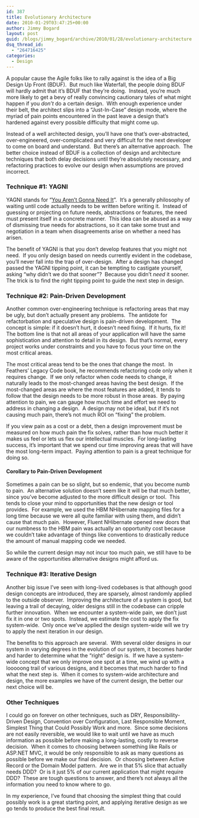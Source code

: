 ```yaml
---
id: 387
title: Evolutionary Architecture
date: 2010-01-29T03:47:25+00:00
author: Jimmy Bogard
layout: post
guid: /blogs/jimmy_bogard/archive/2010/01/28/evolutionary-architecture.aspx
dsq_thread_id:
  - "264716425"
categories:
  - Design
---
```

A popular cause the Agile folks like to rally against is the idea of a Big Design Up Front (BDUF).&#160; But much like Waterfall, the people doing BDUF will hardly admit that it’s BDUF that they’re doing.&#160; Instead, you’re much more likely to get a bevy of really convincing cautionary tales of what might happen if you _don’t_ do a certain design.&#160; With enough experience under their belt, the architect slips into a “Just-In-Case” design mode, where the myriad of pain points encountered in the past leave a design that’s hardened against every possible difficulty that might come up.

Instead of a well architected design, you’ll have one that’s over-abstracted, over-engineered, over-complicated and very difficult for the next developer to come on board and understand.&#160; But there’s an alternative approach.&#160; The better choice instead of BDUF is a collection of design and architecture techniques that both delay decisions until they’re absolutely necessary, and refactoring practices to evolve our design when assumptions are proved incorrect.

### Technique #1: YAGNI

YAGNI stands for “[You Aren’t Gonna Need It](http://xp.c2.com/YouArentGonnaNeedIt.html)”.&#160; It’s a generally philosophy of waiting until code actually needs to be written before writing it.&#160; Instead of guessing or projecting on future needs, abstractions or features, the need must present itself in a concrete manner.&#160; This idea can be abused as a way of dismissing true needs for abstractions, so it can take some trust and negotiation in a team when disagreements arise on whether a need has arisen.

The benefit of YAGNI is that you don’t develop features that you might not need.&#160; If you only design based on needs currently evident in the codebase, you’ll never fall into the trap of over-design.&#160; After a design has changed passed the YAGNI tipping point, it can be tempting to castigate yourself, asking “why didn’t we do that sooner”?&#160; Because you didn’t _need_ it sooner.&#160; The trick is to find the right tipping point to guide the next step in design.

### Technique #2: Pain-Driven Development

Another common over-engineering technique is refactoring areas that may be ugly, but don’t actually present any problems.&#160; The antidote for refactorbation and speculative design is pain-driven development.&#160; The concept is simple: if it doesn’t hurt, it doesn’t need fixing.&#160; If it hurts, fix it!&#160; The bottom line is that not all areas of your application will have the same sophistication and attention to detail in its design.&#160; But that’s normal, every project works under constraints and you have to focus your time on the most critical areas.

The most critical areas tend to be the ones that change the most.&#160; In Feathers’ Legacy Code book, he recommends refactoring code only when it requires change.&#160; If we only refactor when code needs to change, it naturally leads to the most-changed areas having the best design.&#160; If the most-changed areas are where the most features are added, it tends to follow that the design needs to be more robust in those areas.&#160; By paying attention to pain, we can gauge how much time and effort we need to address in changing a design.&#160; A design may not be ideal, but if it’s not causing much pain, there’s not much ROI on “fixing” the problem.

If you view pain as a cost or a debt, then a design improvement must be measured on how much pain the fix solves, rather than how much better it makes us feel or lets us flex our intellectual muscles.&#160; For long-lasting success, it’s important that we spend our time improving areas that will have the most long-term impact.&#160; Paying attention to pain is a great technique for doing so.

#### Corollary to Pain-Driven Development

Sometimes a pain can be so slight, but so endemic, that you become numb to pain.&#160; An alternative solution doesn’t seem like it will be that much better, since you’ve become adjusted to the more difficult design or tool.&#160; This tends to close your mind to opportunities that the new design or tool provides.&#160; For example, we used the HBM NHibernate mapping files for a long time because we were all quite familiar with using them, and didn’t cause that much pain.&#160; However, Fluent NHibernate opened new doors that our numbness to the HBM pain was actually an opportunity cost because we couldn’t take advantage of things like conventions to drastically reduce the amount of manual mapping code we needed.

So while the current design may not incur too much pain, we still have to be aware of the opportunities alternative designs might afford us.

### Technique #3: Iterative Design

Another big issue I’ve seen with long-lived codebases is that although good design concepts are introduced, they are sparsely, almost randomly applied to the outside observer.&#160; Improving the architecture of a system is good, but leaving a trail of decaying, older designs still in the codebase can cripple further innovation.&#160; When we encounter a system-wide pain, we don’t just fix it in one or two spots.&#160; Instead, we estimate the cost to apply the fix system-wide.&#160; Only once we’ve applied the design system-wide will we try to apply the next iteration in our design.

The benefits to this approach are several.&#160; With several older designs in our system in varying degrees in the evolution of our system, it becomes harder and harder to determine what the “right” design is.&#160; If we have a system-wide concept that we only improve one spot at a time, we wind up with a looooong trail of various designs, and it becomes that much harder to find what the next step is.&#160; When it comes to system-wide architecture and design, the more examples we have of the current design, the better our next choice will be.

### Other Techniques

I could go on forever on other techniques, such as DRY, Responsibility-Driven Design, Convention over Configuration, Last Responsible Moment, Simplest Thing that Could Possibly Work and more.&#160; Since some decisions are not easily reversible, we would like to wait until we have as much information as possible before making a long-lasting, costly to reverse decision.&#160; When it comes to choosing between something like Rails or ASP.NET MVC, it would be only responsible to ask as many questions as possible before we make our final decision.&#160; Or choosing between Active Record or the Domain Model pattern.&#160; Are we in that 5% slice that actually needs DDD?&#160; Or is it just 5% of our current application that might require DDD?&#160; These are tough questions to answer, and there’s not always all the information you need to know where to go.

In my experience, I’ve found that choosing the simplest thing that could possibly work is a great starting point, and applying iterative design as we go tends to produce the best final result.
